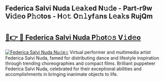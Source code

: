 ## Federica Salvi Nuda L𝚎a𝚔ed N𝚞𝚍e - Part-r9w Vi𝚍𝚎o P𝚑𝚘tos - H𝚘𝚝 O𝚗𝚕yf𝚊ns L𝚎a𝚔s RujQm

# <h2><a href="http://kf4104.oniu.top/?m=Federica+Salvi+Nuda">🔗👉 🔴 Federica Salvi Nuda P𝚑ot𝚘𝚜 V𝚒d𝚎o</a></h2>

[![Federica Salvi Nuda Nu𝚍e𝚜](https://i.imgur.com/0qMVB7G.gif)](http://kf4104.oniu.top/?m=Federica+Salvi+Nuda)
Virtual performer and multimedia artist Federica Salvi Nuda, famed for distributing dance and lifestyle inspiration through trending choreographies and compact films. Brilliant puppeteer Federica Salvi Nuda, celebrated for their exceptional abilities and accomplishments in bringing inanimate objects to life.  
